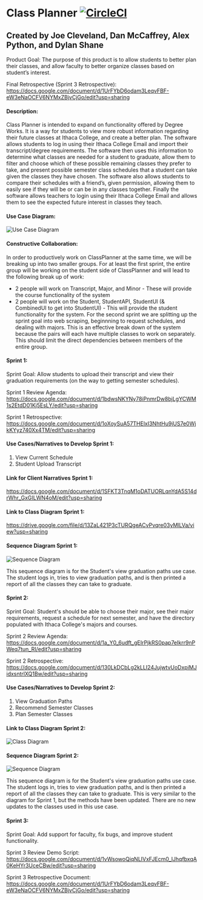 # Class Planner [![CircleCI](https://circleci.com/gh/apython1998/ClassPlanner.svg?style=svg)](https://circleci.com/gh/apython1998/ClassPlanner)
## Created by Joe Cleveland, Dan McCaffrey, Alex Python, and Dylan Shane

Product Goal: The purpose of this product is to allow students to better plan their classes, and allow faculty to better organize classes based on student’s interest. 

Final Retrospective (Sprint 3 Retrospective): 
https://docs.google.com/document/d/1UrFYbD6odam3LeqvFBF-eW3eNaOCFV6NYMxZBjvCjGo/edit?usp=sharing

#### Description:
Class Planner is intended to expand on functionality offered by Degree Works. 
It is a way for students to view more robust information regarding their future classes at Ithaca College, and create a better plan. 
The software allows students to log in using their Ithaca College Email and import their transcript/degree requirements. 
The software then uses this information to determine what classes are needed for a student to graduate, allow them to filter and choose which of these possible remaining classes they prefer to take, and present possible semester class schedules that a student can take given the classes they have chosen. 
The software also allows students to compare their schedules with a friend’s, given permission, allowing them to easily see if they will be or can be in any classes together. 
Finally the software allows teachers to login using their Ithaca College Email and allows them to see the expected future interest in classes they teach.

#### Use Case Diagram:
![Use Case Diagram](diagrams/useCaseDiagram.jpg)

#### Constructive Collaboration:
In order to productively work on ClassPlanner at the same time, we will be breaking up into two smaller groups. For at least the first sprint, the entire group will be working on the student side of ClassPlanner and will lead to the following break up of work:
* 2 people will work on Transcript, Major, and Minor - These will provide the course functionality of the system
* 2 people will work on the Student, StudentAPI, StudentUI (& CombinedUI to get into StudentUI) - This will provide the student functionality for the system.
For the second sprint we are splitting up the sprint goal into web scraping, beginnning to request schedules, and dealing with majors.
This is an effective break down of the system because the pairs will each have multiple classes to work on separately. This should limit the direct dependencies between members of the entire group.


#### Sprint 1:
Sprint Goal: Allow students to upload their transcript and view their graduation requirements (on the way to getting semester schedules).

Sprint 1 Review Agenda: https://docs.google.com/document/d/1bdwsNKYNy78iPnmrDw8bjLgYCWM1s2EtdD01Kj5EsLY/edit?usp=sharing

Sprint 1 Retrospective: https://docs.google.com/document/d/1oXoySuA57THElxI3NhtHu9jUS7e0WjkKYyz740Xx4TM/edit?usp=sharing

#### Use Cases/Narratives to Develop Sprint 1:
1. View Current Schedule
2. Student Upload Transcript

#### Link for Client Narratives Sprint 1: 
https://docs.google.com/document/d/1SFKT3TnqM1oDATUORLqnYdA5S14drWhr_GxGILWN4oM/edit?usp=sharing

#### Link to Class Diagram Sprint 1:
https://drive.google.com/file/d/13ZaL421P3cTURQgeACvPvqre03yMlLVa/view?usp=sharing

#### Sequence Diagram Sprint 1:
![Sequence Diagram](diagrams/viewGraduationPathsSequenceDiagram.jpg)

This sequence diagram is for the Student's view graduation paths use case.
The student logs in, tries to view graduation paths, and is then printed a report of all the classes they can take to graduate.

#### Sprint 2:
Sprint Goal: Student's should be able to choose their major, see their major requirements, request a schedule for next semester, and have the directory populated with Ithaca College's majors and courses.

Sprint 2 Review Agenda: https://docs.google.com/document/d/1a_Y0_6udft_gEIrPjkRS0pap7eIkrr9nPWeq7tun_RI/edit?usp=sharing

Sprint 2 Retrospective: https://docs.google.com/document/d/130LkDCbLg2kLLI24JujwtvUoDxpiMJidxsntrlXQ1Bw/edit?usp=sharing 

#### Use Cases/Narratives to Develop Sprint 2:
1. View Graduation Paths
2. Recommend Semester Classes
3. Plan Semester Classes

#### Link to Class Diagram Sprint 2:
![Class Diagram](diagrams/ClassPlannerClassDiagram_2.jpg)

#### Sequence Diagram Sprint 2:
![Sequence Diagram](diagrams/viewGraduationPathsSequenceDiagramSprint2.jpg)

This sequence diagram is for the Student's view graduation paths use case.
The student logs in, tries to view graduation paths, and is then printed a report of all the classes they can take to graduate.
This is very similar to the diagram for Sprint 1, but the methods have been updated. 
There are no new updates to the classes used in this use case.

#### Sprint 3:
Sprint Goal: Add support for faculty, fix bugs, and improve student functionality.

Sprint 3 Review Demo Script:
https://docs.google.com/document/d/1vWsowoQiqNLIVxFJEcm0_lJhqfbxqA0KeHYr3UceCBw/edit?usp=sharing

Sprint 3 Retrospective Document:
https://docs.google.com/document/d/1UrFYbD6odam3LeqvFBF-eW3eNaOCFV6NYMxZBjvCjGo/edit?usp=sharing
